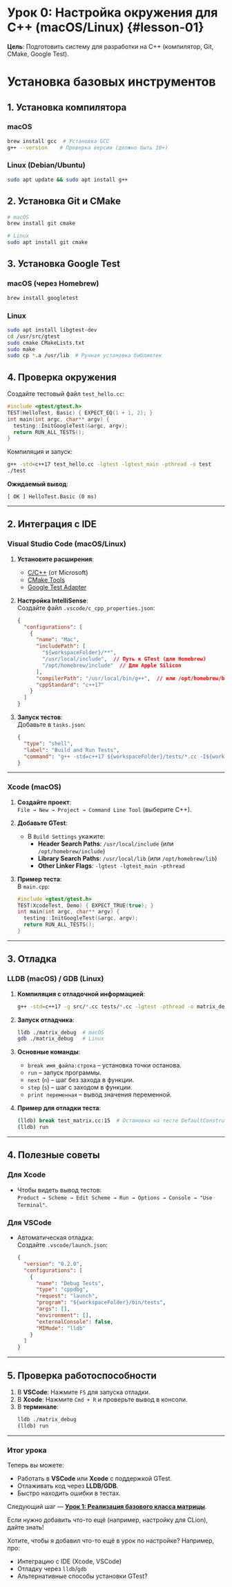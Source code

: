 # **Урок 0: Настройка окружения для C++ (macOS/Linux)** {#lesson-01}
**Цель**: Подготовить систему для разработки на C++ (компилятор, Git, CMake, Google Test).
# **Установка базовых инструментов**
## **1. Установка компилятора**
### **macOS**  
```bash
brew install gcc  # Установка GCC
g++ --version    # Проверка версии (должно быть 10+)
```

### **Linux (Debian/Ubuntu)**  
```bash
sudo apt update && sudo apt install g++
```

## **2. Установка Git и CMake**  
```bash
# macOS
brew install git cmake

# Linux
sudo apt install git cmake
```

## **3. Установка Google Test**  
### **macOS (через Homebrew)**  
```bash
brew install googletest
```

### **Linux**  
```bash
sudo apt install libgtest-dev
cd /usr/src/gtest
sudo cmake CMakeLists.txt
sudo make
sudo cp *.a /usr/lib  # Ручная установка библиотек
```

## **4. Проверка окружения**  
Создайте тестовый файл `test_hello.cc`:  
```cpp
#include <gtest/gtest.h>
TEST(HelloTest, Basic) { EXPECT_EQ(1 + 1, 2); }
int main(int argc, char** argv) {
  testing::InitGoogleTest(&argc, argv);
  return RUN_ALL_TESTS();
}
```

Компиляция и запуск:  
```bash
g++ -std=c++17 test_hello.cc -lgtest -lgtest_main -pthread -o test
./test
```

**Ожидаемый вывод**:  
```
[ OK ] HelloTest.Basic (0 ms)
```

---

## **2. Интеграция с IDE**  
### **Visual Studio Code (macOS/Linux)**  
1. **Установите расширения**:  
   - [C/C++](https://marketplace.visualstudio.com/items?itemName=ms-vscode.cpptools) (от Microsoft)  
   - [CMake Tools](https://marketplace.visualstudio.com/items?itemName=ms-vscode.cmake-tools)  
   - [Google Test Adapter](https://marketplace.visualstudio.com/items?itemName=DavidSchuldenfrei.gtest-adapter)  

2. **Настройка IntelliSense**:  
   Создайте файл `.vscode/c_cpp_properties.json`:  
   ```json
   {
     "configurations": [
       {
         "name": "Mac",
         "includePath": [
           "${workspaceFolder}/**",
           "/usr/local/include",  // Путь к GTest (для Homebrew)
           "/opt/homebrew/include"  // Для Apple Silicon
         ],
         "compilerPath": "/usr/local/bin/g++",  // или /opt/homebrew/bin/g++
         "cppStandard": "c++17"
       }
     ]
   }
   ```

3. **Запуск тестов**:  
   Добавьте в `tasks.json`:  
   ```json
   {
     "type": "shell",
     "label": "Build and Run Tests",
     "command": "g++ -std=c++17 ${workspaceFolder}/tests/*.cc -I${workspaceFolder}/src -lgtest -lgtest_main -pthread -o ${workspaceFolder}/bin/tests && ${workspaceFolder}/bin/tests"
   }
   ```

---

### **Xcode (macOS)**  
1. **Создайте проект**:  
   `File → New → Project → Command Line Tool` (выберите C++).  

2. **Добавьте GTest**:  
   - В `Build Settings` укажите:  
     - **Header Search Paths**: `/usr/local/include` (или `/opt/homebrew/include`)  
     - **Library Search Paths**: `/usr/local/lib` (или `/opt/homebrew/lib`)  
     - **Other Linker Flags**: `-lgtest -lgtest_main -pthread`  

3. **Пример теста**:  
   В `main.cpp`:  
   ```cpp
   #include <gtest/gtest.h>
   TEST(XcodeTest, Demo) { EXPECT_TRUE(true); }
   int main(int argc, char** argv) {
     testing::InitGoogleTest(&argc, argv);
     return RUN_ALL_TESTS();
   }
   ```

---

## **3. Отладка**  
### **LLDB (macOS) / GDB (Linux)**  
1. **Компиляция с отладочной информацией**:  
   ```bash
   g++ -std=c++17 -g src/*.cc tests/*.cc -lgtest -pthread -o matrix_debug
   ```

2. **Запуск отладчика**:  
   ```bash
   lldb ./matrix_debug  # macOS
   gdb ./matrix_debug   # Linux
   ```

3. **Основные команды**:  
   - `break имя_файла:строка` – установка точки останова.  
   - `run` – запуск программы.  
   - `next` (`n`) – шаг без захода в функции.  
   - `step` (`s`) – шаг с заходом в функции.  
   - `print переменная` – вывод значения переменной.  

4. **Пример для отладки теста**:  
   ```bash
   (lldb) break test_matrix.cc:15  # Остановка на тесте DefaultConstructor
   (lldb) run
   ```

---

## **4. Полезные советы**  
### **Для Xcode**  
- Чтобы видеть вывод тестов:  
  `Product → Scheme → Edit Scheme → Run → Options → Console → "Use Terminal"`.  

### **Для VSCode**  
- Автоматическая отладка:  
  Создайте `.vscode/launch.json`:  
  ```json
  {
    "version": "0.2.0",
    "configurations": [
      {
        "name": "Debug Tests",
        "type": "cppdbg",
        "request": "launch",
        "program": "${workspaceFolder}/bin/tests",
        "args": [],
        "environment": [],
        "externalConsole": false,
        "MIMode": "lldb"
      }
    ]
  }
  ```

---

## **5. Проверка работоспособности**  
1. В **VSCode**: Нажмите `F5` для запуска отладки.  
2. В **Xcode**: Нажмите `Cmd + R` и проверьте вывод в консоли.  
3. В **терминале**:  
   ```bash
   lldb ./matrix_debug
   (lldb) run
   ```

---

### **Итог урока**  
Теперь вы можете:  
- Работать в **VSCode** или **Xcode** с поддержкой GTest.  
- Отлаживать код через **LLDB/GDB**.  
- Быстро находить ошибки в тестах.  

Следующий шаг — **[Урок 1: Реализация базового класса матрицы](#lesson-01)**.  

Если нужно добавить что-то ещё (например, настройку для CLion), дайте знать!


Хотите, чтобы я добавил что-то ещё в урок по настройке? Например, про:  
- Интеграцию с IDE (Xcode, VSCode)  
- Отладку через `lldb`/`gdb`  
- Альтернативные способы установки GTest?
